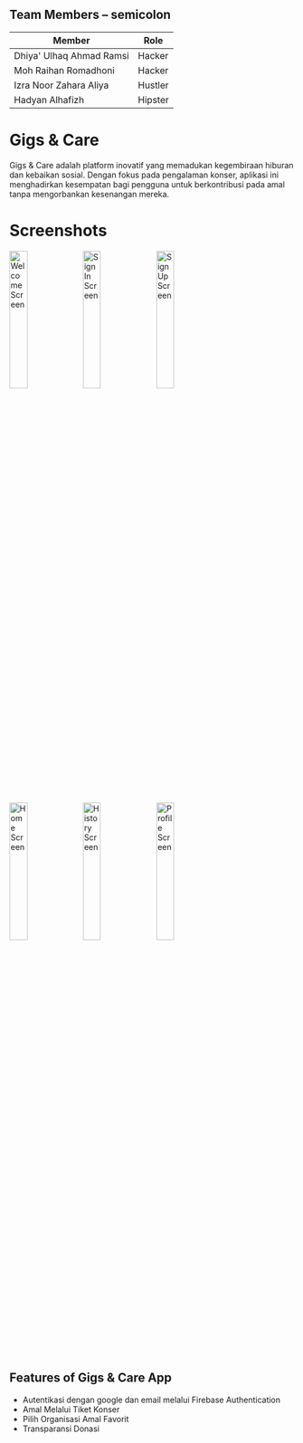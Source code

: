 ## Team Members – semicolon
| Member    | Role    |
|------------|------------|
| Dhiya' Ulhaq Ahmad Ramsi   | Hacker      | 
| Moh Raihan Romadhoni    | Hacker     |
| Izra Noor Zahara Aliya    | Hustler     |
| Hadyan Alhafizh    | Hipster    |

# Gigs & Care
Gigs & Care adalah platform inovatif yang memadukan kegembiraan hiburan dan kebaikan sosial. Dengan fokus pada pengalaman konser, aplikasi ini menghadirkan kesempatan bagi pengguna untuk berkontribusi pada amal tanpa mengorbankan kesenangan mereka.

# Screenshots
<img src="https://i.imgur.com/ZOlt8Rd.jpeg" width="25%" height="25%" alt="Welcome Screen"/> <img src="https://i.imgur.com/QyHNsrr.jpeg" width="25%" height="25%" alt="Sign In Screen"/> <img src="https://i.imgur.com/nsLsI4a.jpeg" width="25%" height="25%" alt="Sign Up Screen"/> <img src="https://i.imgur.com/bzZnPji.jpeg" width="25%" height="25%" alt="Home Screen"/> <img src="https://i.imgur.com/rp0DyDJ.jpeg" width="25%" height="25%" alt="History Screen"/> <img src="https://i.imgur.com/cloCVPt.jpeg" width="25%" height="25%" alt="Profile Screen"/>

## Features of Gigs & Care App
- Autentikasi dengan google dan email melalui Firebase Authentication
- Amal Melalui Tiket Konser
- Pilih Organisasi Amal Favorit
- Transparansi Donasi
